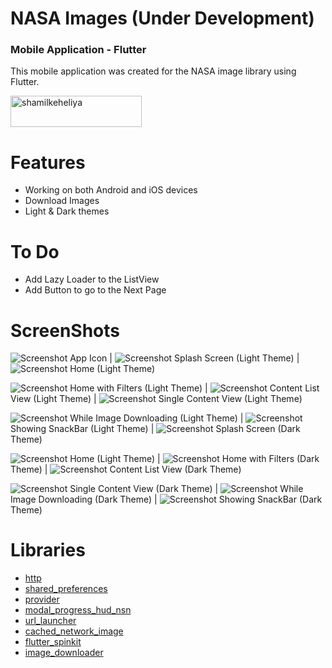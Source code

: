 # NASA Images (Under Development)
### Mobile Application - Flutter

This mobile application was created for the NASA image library using Flutter.


<a href="https://www.buymeacoffee.com/shamilkeheliya"> <img src="https://cdn.buymeacoffee.com/buttons/v2/default-orange.png" height="50" width="210" alt="shamilkeheliya"/></a>

# Features
 - Working on both Android and iOS devices
 - Download Images
 - Light & Dark themes

# To Do
 - Add Lazy Loader to the ListView
 - Add Button to go to the Next Page

# ScreenShots

![Screenshot](./ScreenShots/icon.jpg) App Icon | ![Screenshot](./ScreenShots/L1.jpg) Splash Screen (Light Theme) | ![Screenshot](./ScreenShots/L2.jpg) Home (Light Theme)

![Screenshot](./ScreenShots/L3.jpg) Home with Filters (Light Theme) | ![Screenshot](./ScreenShots/L4.jpg) Content List View (Light Theme) | ![Screenshot](./ScreenShots/L5.jpg) Single Content View (Light Theme)

![Screenshot](./ScreenShots/L6.jpg) While Image Downloading (Light Theme) | ![Screenshot](./ScreenShots/L7.jpg) Showing SnackBar (Light Theme) | ![Screenshot](./ScreenShots/D1.jpg) Splash Screen (Dark Theme)

![Screenshot](./ScreenShots/D2.jpg) Home (Light Theme) | ![Screenshot](./ScreenShots/D3.jpg) Home with Filters (Dark Theme) | ![Screenshot](./ScreenShots/D4.jpg) Content List View (Dark Theme)

![Screenshot](./ScreenShots/D5.jpg) Single Content View (Dark Theme) | ![Screenshot](./ScreenShots/D6.jpg) While Image Downloading (Dark Theme) | ![Screenshot](./ScreenShots/D7.jpg) Showing SnackBar (Dark Theme)



# Libraries
- [http](https://pub.dev/packages/http)
- [shared_preferences](https://pub.dev/packages/shared_preferences)
- [provider](https://pub.dev/packages/provider)
- [modal_progress_hud_nsn](https://pub.dev/packages/modal_progress_hud_nsn)
- [url_launcher](https://pub.dev/packages/url_launcher)
- [cached_network_image](https://pub.dev/packages/cached_network_image)
- [flutter_spinkit](https://pub.dev/packages/flutter_spinkit)
- [image_downloader](https://pub.dev/packages/image_downloader)